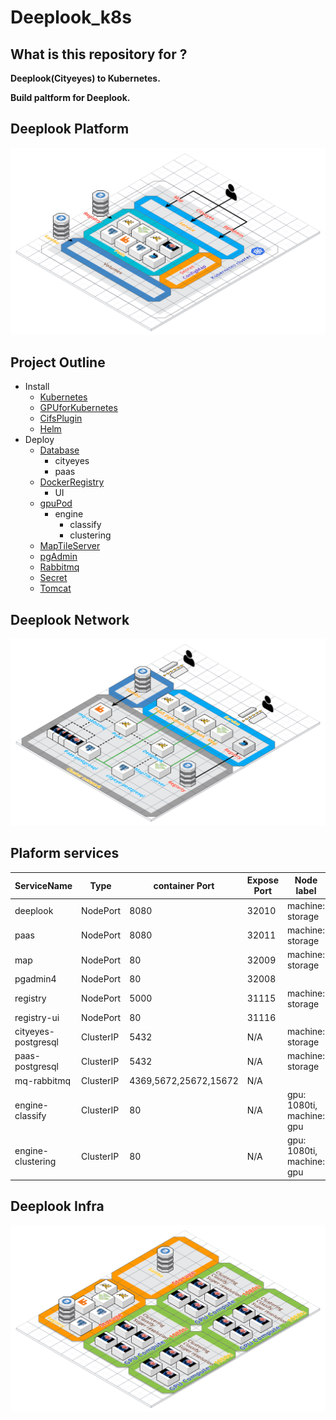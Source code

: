 # Deeplook_k8s

## What is this repository for ?
**Deeplook(Cityeyes) to Kubernetes.**

**Build paltform for Deeplook.**

## Deeplook Platform
![alt text](/Images/Deeplook_k8s.png "Deeplook Platform")

## Project Outline

- Install
  - [Kubernetes](./Install/Kubernetes.md)
  - [GPUforKubernetes](./Install/GPUforKubernetes.md)
  - [CifsPlugin](./Install/CifsPlugin.md)
  - [Helm](./Install/Helm.md)
- Deploy
  - [Database](./Deploy/Database/README.md)
      - cityeyes
      - paas
  - [DockerRegistry](./Deploy/DockerRegistry/README.md)
      - UI
  - [gpuPod](./Deploy/gpuPod/README.md)
      - engine
          - classify
          - clustering
  - [MapTileServer](./Deploy/MapTileServer/README.md)
  - [pgAdmin](./Deploy/pgAdmin/README.md)
  - [Rabbitmq](./Deploy/Rabbitmq/README.md)
  - [Secret](./Deploy/Secret/README.md)
  - [Tomcat](./Deploy/Tomcat/README.md)

## Deeplook Network
![alt text](/Images/Cluster_network.png "Deeplook Network")

## Plaform services
|ServiceName|Type|container Port|Expose Port|Node label|
|-|-|-|-|-|
|deeplook|NodePort|8080|32010|machine: storage|
|paas|NodePort|8080|32011|machine: storage|
|map|NodePort|80|32009|machine: storage|
|pgadmin4|NodePort|80|32008||
|registry|NodePort|5000|31115|machine: storage|
|registry-ui|NodePort|80|31116||
|cityeyes-postgresql|ClusterIP|5432|N/A|machine: storage|
|paas-postgresql|ClusterIP|5432|N/A|machine: storage|
|mq-rabbitmq|ClusterIP|4369,5672,25672,15672|N/A||
|engine-classify|ClusterIP|80|N/A|gpu: 1080ti, machine: gpu|
|engine-clustering|ClusterIP|80|N/A|gpu: 1080ti, machine: gpu|

## Deeplook Infra
![alt text](/Images/Deeplook_infra2.png "Deeplook Infra")